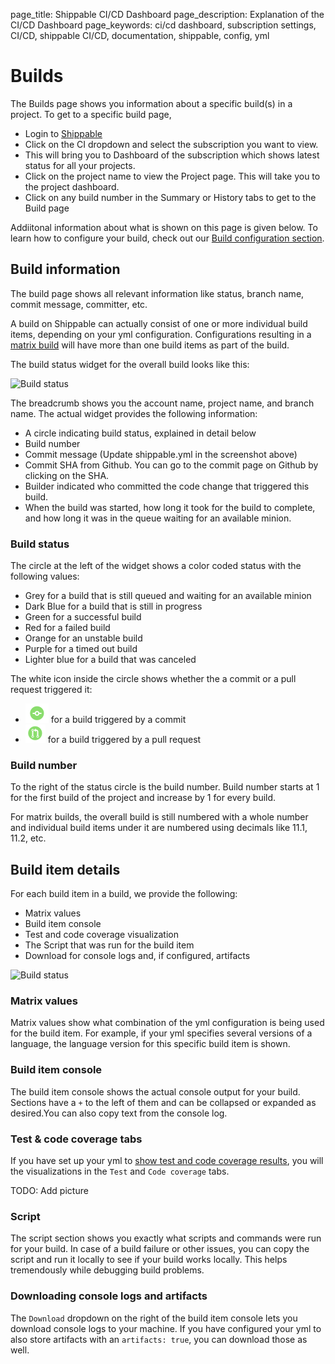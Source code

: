 page_title: Shippable CI/CD Dashboard
page_description: Explanation of the CI/CD Dashboard
page_keywords: ci/cd dashboard, subscription settings, CI/CD, shippable CI/CD, documentation, shippable, config, yml

# Builds

The Builds page shows you information about a specific build(s) in a project. To get to a specific build page, 

- Login to [Shippable](https://app.shippable.com)
- Click on the CI dropdown and select the subscription you want to view.
- This will bring you to Dashboard of the subscription which shows latest status for all your projects. 
- Click on the project name to view the Project page. This will take you to the project dashboard.
- Click on any build number in the Summary or History tabs to get to the Build page

Addiitonal information about what is shown on this page is given below. To learn how to configure your build, check out our [Build configuration section](ci_configure.md).

## Build information
The build page shows all relevant information like status, branch name, commit message, committer, etc.

A build on Shippable can actually consist of one or more individual build items, depending on your yml configuration. Configurations resulting in a [matrix build](ci_configure.md#matrix_builds) will have more than one build items as part of the build.

The build status widget for the overall build looks like this:

<img src="../images/ci_build_status.png" alt="Build status" style="width:800px;"/>

The breadcrumb shows you the account name, project name, and branch name. The actual widget provides the following information:

* A circle indicating build status, explained in detail below
* Build number
* Commit message (Update shippable.yml in the screenshot above)
* Commit SHA from Github. You can go to the commit page on Github by clicking on the SHA.
* Builder indicated who committed the code change that triggered this build.
* When the build was started, how long it took for the build to complete, and how long it was in the queue waiting for an available minion.

### Build status 

The circle at the left of the widget shows a color coded status with the following values:

- Grey for a build that is still queued and waiting for an available minion    
- Dark Blue for a build that is still in progress 
- Green for a successful build
- Red for a failed build
- Orange for an unstable build
- Purple for a timed out build
- Lighter blue for a build that was canceled

The white icon inside the circle shows whether the a commit or a pull request triggered it:
    
- ![add_icon](images/ci_build_commit.png) for a build triggered by a commit
- ![add_icon](images/ci_build_pr.png) for a build triggered by a pull request

### Build number
To the right of the status circle is the build number. Build number starts at 1 for the first build of the project and increase by 1 for every build. 

For matrix builds, the overall build is still numbered with a whole number and individual build items under it are numbered using decimals like 11.1, 11.2, etc. 

## Build item details

For each build item in a build, we provide the following:

* Matrix values
* Build item console
* Test and code coverage visualization
* The Script that was run for the build item
* Download for console logs and, if configured, artifacts

<img src="../images/ci_build_item.png" alt="Build status" style="width:800px;"/>

### Matrix values
Matrix values show what combination of the yml configuration is being used for the build item. For example, if your yml specifies several versions of a language, the language version for this specific build item is shown.

### Build item console
The build item console shows the actual console output for your build. Sections have a `+` to the left of them and can be collapsed or expanded as desired.You can also copy text from the console log.

### Test & code coverage tabs
If you have set up your yml to [show test and code coverage results](ci_configure.md#test_code_coverage), you will the visualizations in the `Test` and `Code coverage` tabs.

TODO: Add picture

### Script
The script section shows you exactly what scripts and commands were run for your build. In case of a build failure or other issues, you can copy the script and run it locally to see if your build works locally. This helps tremendously while debugging build problems.

### Downloading console logs and artifacts
The `Download` dropdown on the right of the build item console lets you download console logs to your machine.
If you have configured your yml to also store artifacts with an `artifacts: true`, you can download those as well.





